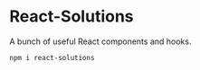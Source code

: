 # React-Solutions

A bunch of useful React components and hooks.

```bash
npm i react-solutions
```
